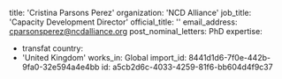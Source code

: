 title: 'Cristina Parsons Perez'
organization: 'NCD Alliance'
job_title: 'Capacity Development Director'
official_title: ''
email_address: cparsonsperez@ncdalliance.org
post_nominal_letters: PhD
expertise:
  - transfat
country:
  - 'United Kingdom'
works_in: Global
import_id: 8441d1d6-7f0e-442b-9fa0-32e594a4e4bb
id: a5cb2d6c-4033-4259-81f6-bb604d4f9c37

